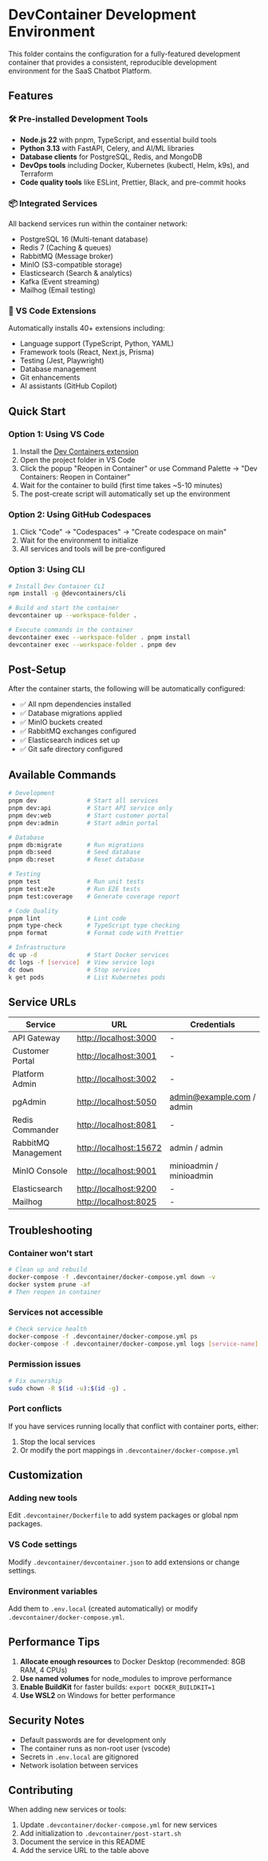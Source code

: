 # DevContainer Development Environment

This folder contains the configuration for a fully-featured development container that provides a consistent, reproducible development environment for the SaaS Chatbot Platform.

## Features

### 🛠️ Pre-installed Development Tools

- **Node.js 22** with pnpm, TypeScript, and essential build tools
- **Python 3.13** with FastAPI, Celery, and AI/ML libraries
- **Database clients** for PostgreSQL, Redis, and MongoDB
- **DevOps tools** including Docker, Kubernetes (kubectl, Helm, k9s), and Terraform
- **Code quality tools** like ESLint, Prettier, Black, and pre-commit hooks

### 📦 Integrated Services

All backend services run within the container network:

- PostgreSQL 16 (Multi-tenant database)
- Redis 7 (Caching & queues)
- RabbitMQ (Message broker)
- MinIO (S3-compatible storage)
- Elasticsearch (Search & analytics)
- Kafka (Event streaming)
- Mailhog (Email testing)

### 🚀 VS Code Extensions

Automatically installs 40+ extensions including:

- Language support (TypeScript, Python, YAML)
- Framework tools (React, Next.js, Prisma)
- Testing (Jest, Playwright)
- Database management
- Git enhancements
- AI assistants (GitHub Copilot)

## Quick Start

### Option 1: Using VS Code

1. Install the [Dev Containers extension](https://marketplace.visualstudio.com/items?itemName=ms-vscode-remote.remote-containers)
2. Open the project folder in VS Code
3. Click the popup "Reopen in Container" or use Command Palette → "Dev Containers: Reopen in Container"
4. Wait for the container to build (first time takes ~5-10 minutes)
5. The post-create script will automatically set up the environment

### Option 2: Using GitHub Codespaces

1. Click "Code" → "Codespaces" → "Create codespace on main"
2. Wait for the environment to initialize
3. All services and tools will be pre-configured

### Option 3: Using CLI

```bash
# Install Dev Container CLI
npm install -g @devcontainers/cli

# Build and start the container
devcontainer up --workspace-folder .

# Execute commands in the container
devcontainer exec --workspace-folder . pnpm install
devcontainer exec --workspace-folder . pnpm dev
```

## Post-Setup

After the container starts, the following will be automatically configured:

- ✅ All npm dependencies installed
- ✅ Database migrations applied
- ✅ MinIO buckets created
- ✅ RabbitMQ exchanges configured
- ✅ Elasticsearch indices set up
- ✅ Git safe directory configured

## Available Commands

```bash
# Development
pnpm dev              # Start all services
pnpm dev:api          # Start API service only
pnpm dev:web          # Start customer portal
pnpm dev:admin        # Start admin portal

# Database
pnpm db:migrate       # Run migrations
pnpm db:seed          # Seed database
pnpm db:reset         # Reset database

# Testing
pnpm test             # Run unit tests
pnpm test:e2e         # Run E2E tests
pnpm test:coverage    # Generate coverage report

# Code Quality
pnpm lint             # Lint code
pnpm type-check       # TypeScript type checking
pnpm format           # Format code with Prettier

# Infrastructure
dc up -d              # Start Docker services
dc logs -f [service]  # View service logs
dc down               # Stop services
k get pods            # List Kubernetes pods
```

## Service URLs

| Service             | URL                      | Credentials                 |
| ------------------- | ------------------------ | --------------------------- |
| API Gateway         | <http://localhost:3000>  | -                           |
| Customer Portal     | <http://localhost:3001>  | -                           |
| Platform Admin      | <http://localhost:3002>  | -                           |
| pgAdmin             | <http://localhost:5050>  | <admin@example.com> / admin |
| Redis Commander     | <http://localhost:8081>  | -                           |
| RabbitMQ Management | <http://localhost:15672> | admin / admin               |
| MinIO Console       | <http://localhost:9001>  | minioadmin / minioadmin     |
| Elasticsearch       | <http://localhost:9200>  | -                           |
| Mailhog             | <http://localhost:8025>  | -                           |

## Troubleshooting

### Container won't start

```bash
# Clean up and rebuild
docker-compose -f .devcontainer/docker-compose.yml down -v
docker system prune -af
# Then reopen in container
```

### Services not accessible

```bash
# Check service health
docker-compose -f .devcontainer/docker-compose.yml ps
docker-compose -f .devcontainer/docker-compose.yml logs [service-name]
```

### Permission issues

```bash
# Fix ownership
sudo chown -R $(id -u):$(id -g) .
```

### Port conflicts

If you have services running locally that conflict with container ports, either:

1. Stop the local services
2. Or modify the port mappings in `.devcontainer/docker-compose.yml`

## Customization

### Adding new tools

Edit `.devcontainer/Dockerfile` to add system packages or global npm packages.

### VS Code settings

Modify `.devcontainer/devcontainer.json` to add extensions or change settings.

### Environment variables

Add them to `.env.local` (created automatically) or modify `.devcontainer/docker-compose.yml`.

## Performance Tips

1. **Allocate enough resources** to Docker Desktop (recommended: 8GB RAM, 4 CPUs)
2. **Use named volumes** for node_modules to improve performance
3. **Enable BuildKit** for faster builds: `export DOCKER_BUILDKIT=1`
4. **Use WSL2** on Windows for better performance

## Security Notes

- Default passwords are for development only
- The container runs as non-root user (vscode)
- Secrets in `.env.local` are gitignored
- Network isolation between services

## Contributing

When adding new services or tools:

1. Update `.devcontainer/docker-compose.yml` for new services
2. Add initialization to `.devcontainer/post-start.sh`
3. Document the service in this README
4. Add the service URL to the table above
